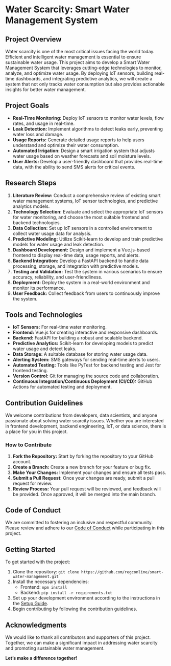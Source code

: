 Water Scarcity: Smart Water Management System
=============================================

Project Overview
----------------

Water scarcity is one of the most critical issues facing the world today. Efficient and intelligent water management is essential to ensure sustainable water usage. This project aims to develop a Smart Water Management System that leverages cutting-edge technologies to monitor, analyze, and optimize water usage. By deploying IoT sensors, building real-time dashboards, and integrating predictive analytics, we will create a system that not only tracks water consumption but also provides actionable insights for better water management.

Project Goals
-------------

*   **Real-Time Monitoring:** Deploy IoT sensors to monitor water levels, flow rates, and usage in real-time.
*   **Leak Detection:** Implement algorithms to detect leaks early, preventing water loss and damage.
*   **Usage Reports:** Generate detailed usage reports to help users understand and optimize their water consumption.
*   **Automated Irrigation:** Design a smart irrigation system that adjusts water usage based on weather forecasts and soil moisture levels.
*   **User Alerts:** Develop a user-friendly dashboard that provides real-time data, with the ability to send SMS alerts for critical events.

Research Steps
--------------

1.  **Literature Review:** Conduct a comprehensive review of existing smart water management systems, IoT sensor technologies, and predictive analytics models.
2.  **Technology Selection:** Evaluate and select the appropriate IoT sensors for water monitoring, and choose the most suitable frontend and backend technologies.
3.  **Data Collection:** Set up IoT sensors in a controlled environment to collect water usage data for analysis.
4.  **Predictive Modeling:** Utilize Scikit-learn to develop and train predictive models for water usage and leak detection.
5.  **Dashboard Development:** Design and implement a Vue.js-based frontend to display real-time data, usage reports, and alerts.
6.  **Backend Integration:** Develop a FastAPI backend to handle data processing, storage, and integration with predictive models.
7.  **Testing and Validation:** Test the system in various scenarios to ensure accuracy, reliability, and user-friendliness.
8.  **Deployment:** Deploy the system in a real-world environment and monitor its performance.
9.  **User Feedback:** Collect feedback from users to continuously improve the system.

Tools and Technologies
----------------------

*   **IoT Sensors:** For real-time water monitoring.
*   **Frontend:** Vue.js for creating interactive and responsive dashboards.
*   **Backend:** FastAPI for building a robust and scalable backend.
*   **Predictive Analytics:** Scikit-learn for developing models to predict water usage and detect leaks.
*   **Data Storage:** A suitable database for storing water usage data.
*   **Alerting System:** SMS gateways for sending real-time alerts to users.
*   **Automated Testing:** Tools like PyTest for backend testing and Jest for frontend testing.
*   **Version Control:** Git for managing the source code and collaboration.
*   **Continuous Integration/Continuous Deployment (CI/CD):** GitHub Actions for automated testing and deployment.

Contribution Guidelines
-----------------------

We welcome contributions from developers, data scientists, and anyone passionate about solving water scarcity issues. Whether you are interested in frontend development, backend engineering, IoT, or data science, there is a place for you in this project.

### How to Contribute

1.  **Fork the Repository:** Start by forking the repository to your GitHub account.
2.  **Create a Branch:** Create a new branch for your feature or bug fix.
3.  **Make Your Changes:** Implement your changes and ensure all tests pass.
4.  **Submit a Pull Request:** Once your changes are ready, submit a pull request for review.
5.  **Review Process:** Your pull request will be reviewed, and feedback will be provided. Once approved, it will be merged into the main branch.

Code of Conduct
---------------

We are committed to fostering an inclusive and respectful community. Please review and adhere to our [Code of Conduct](CODE_OF_CONDUCT.md) while participating in this project.

Getting Started
---------------

To get started with the project:

1.  Clone the repository: `git clone https://github.com/regconline/smart-water-management.git`
2.  Install the necessary dependencies:
    *   Frontend: `npm install`
    *   Backend: `pip install -r requirements.txt`
3.  Set up your development environment according to the instructions in the [Setup Guide](SETUP_GUIDE.md).
4.  Begin contributing by following the contribution guidelines.

Acknowledgments
---------------

We would like to thank all contributors and supporters of this project. Together, we can make a significant impact in addressing water scarcity and promoting sustainable water management.

**Let’s make a difference together!**
